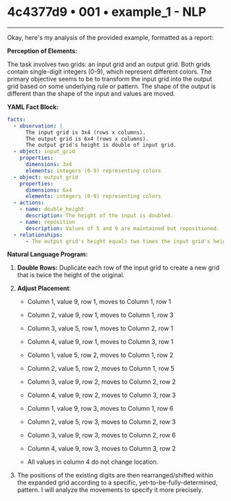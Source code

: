 # 4c4377d9 • 001 • example_1 - NLP

---
Okay, here's my analysis of the provided example, formatted as a report:

**Perception of Elements:**

The task involves two grids: an input grid and an output grid. Both grids contain single-digit integers (0-9), which represent different colors. The primary objective seems to be to transform the input grid into the output grid based on some underlying rule or pattern. The shape of the output is different than the shape of the input and values are moved.

**YAML Fact Block:**



```yaml
facts:
  - observation: |
      The input grid is 3x4 (rows x columns).
      The output grid is 6x4 (rows x columns).
      The output grid's height is double of input grid.
  - object: input_grid
    properties:
      dimensions: 3x4
      elements: integers (0-9) representing colors
  - object: output_grid
    properties:
      dimensions: 6x4
      elements: integers (0-9) representing colors
  - actions:
    - name: double_height
      description: The height of the input is doubled.
    - name: reposition
      description: Values of 5 and 9 are maintained but repositioned.
  - relationships:
      - The output grid's height equals two times the input grid's height
```



**Natural Language Program:**

1.  **Double Rows:** Duplicate each row of the input grid to create a new grid that is twice the height of the original.

2.  **Adjust Placement**:

    *   Column 1, value 9, row 1, moves to Column 1, row 1
    *   Column 2, value 9, row 1, moves to Column 1, row 3
    *   Column 3, value 5, row 1, moves to Column 2, row 1
    *   Column 4, value 9, row 1, moves to Column 3, row 1

    *   Column 1, value 5, row 2, moves to Column 1, row 2
    *   Column 2, value 5, row 2, moves to Column 1, row 5
    *   Column 3, value 9, row 2, moves to Column 2, row 2
    *   Column 4, value 9, row 2, moves to Column 3, row 3

    *   Column 1, value 9, row 3, moves to Column 1, row 6
    *   Column 2, value 5, row 3, moves to Column 2, row 3
    *   Column 3, value 9, row 3, moves to Column 2, row 6
    *   Column 4, value 9, row 3, moves to Column 3, row 2

    *   All values in column 4 do not change location.

3.  The positions of the existing digits are then rearranged/shifted within the expanded grid according to a specific, yet-to-be-fully-determined, pattern. I will analyze the movements to specify it more precisely.


